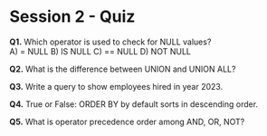 # Session 2 - Quiz

**Q1.** Which operator is used to check for NULL values?  
A) = NULL  B) IS NULL  C) == NULL  D) NOT NULL

**Q2.** What is the difference between UNION and UNION ALL?

**Q3.** Write a query to show employees hired in year 2023.

**Q4.** True or False: ORDER BY by default sorts in descending order.

**Q5.** What is operator precedence order among AND, OR, NOT?
